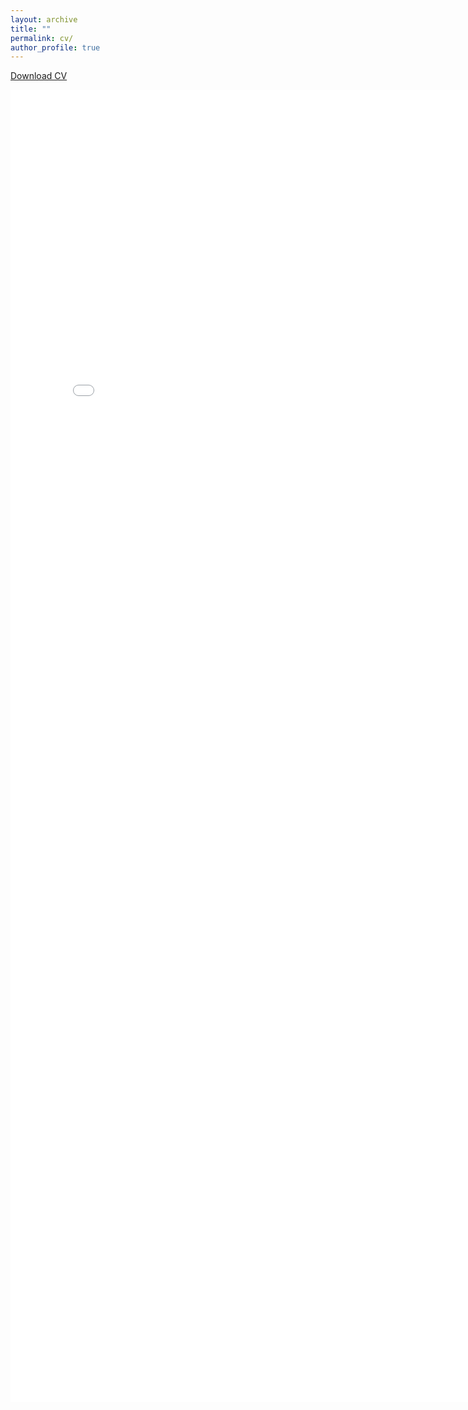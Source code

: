 ```yaml
---
layout: archive
title: ""
permalink: cv/
author_profile: true
---
```

<a href="https://drive.google.com/file/d/1CGacPGnN3TDL2rGkI8_0T3QNog1gqYuY/view?usp=drive_link" download="Priyanka_Mondal_CV.pdf" target="_blank">Download CV</a>
<center>
<embed src="priyanka_mondal.pdf" width="800px" height="2100px" />
</center>

